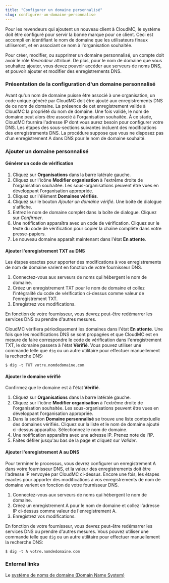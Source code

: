 ```yaml
---
title: "Configurer un domaine personnalisé"
slug: configurer-un-domaine-personnalise
---
```



Pour les revendeurs qui ajoutent un nouveau client à CloudMC, le système doit être configuré pour servir la bonne marque pour ce client. Ceci est accompli en identifiant le nom de domaine que les utilisateurs finaux utiliseront, et en associant ce nom à l'organisation souhaitée.

Pour créer, modifier, ou supprimer un domaine personnalisé, un compte doit avoir le rôle *Revendeur* attribué. De plus, pour le nom de domaine que vous souhaitez ajouter, vous devez pouvoir accéder aux serveurs de noms DNS, et pouvoir ajouter et modifier des enregistrements DNS.

### Présentation de la configuration d'un domaine personnalisé

Avant qu'un nom de domaine puisse être associé à une organisation, un code unique généré par CloudMC doit être ajouté aux enregistrements DNS de ce nom de domaine. La présence de cet enregistrement valide à CloudMC la propriété du nom de domaine. Une fois validé, le nom de domaine peut alors être associé à l'organisation souhaitée. À ce stade, CloudMC fournira l'adresse IP dont vous aurez besoin pour configurer votre DNS. Les étapes des sous-sections suivantes incluent des modifications des enregistrements DNS. La procédure suppose que vous ne disposez pas d'un enregistrement A dans DNS pour le nom de domaine souhaité.

### Ajouter un domaine personnalisé

#### Générer un code de vérification

1. Cliquez sur **Organisations** dans la barre latérale gauche.
1. Cliquez sur l'icône **Modifier organisation** à l'extrême droite de l'organisation souhaitée. Les sous-organisations peuvent être vues en développant l'organisation appropriée.
1. Cliquez sur l'élément **Domaines vérifiés**.
1. Cliquez sur le bouton *Ajouter un domaine vérifié*. Une boite de dialogue s'affiche.
1. Entrez le nom de domaine complet dans la boîte de dialogue. Cliquez sur *Confirmer*.
1. Une notification apparaîtra avec un code de vérification. Cliquez sur le texte du code de vérification pour copier la chaîne complète dans votre presse-papiers.
1. Le nouveau domaine apparaît maintenant dans l'état **En attente**.

#### Ajouter l'enregistrement TXT au DNS

Les étapes exactes pour apporter des modifications à vos enregistrements de nom de domaine varient en fonction de votre fournisseur DNS.

1. Connectez-vous aux serveurs de noms qui hébergent le nom de domaine.
1. Créez un enregistrement TXT pour le nom de domaine et collez l'intégralité du code de vérification ci-dessus comme valeur de l'enregistrement TXT.
1. Enregistrez vos modifications.

En fonction de votre fournisseur, vous devrez peut-être redémarrer les services DNS ou prendre d'autres mesures.

CloudMC vérifiera périodiquement les domaines dans l'état **En attente**. Une fois que les modifications DNS se sont propagées et que CloudMC est en mesure de faire correspondre le code de vérification dans l'enregistrement TXT, le domaine passera à l'état **Vérifié**. Vous pouvez utiliser une commande telle que `dig` ou un autre utilitaire pour effectuer manuellement la recherche DNS:

```
$ dig -t TXT votre.nomdedomaine.com
```

#### Ajouter le domaine vérifié

Confirmez que le domaine est à l'état **Vérifié**.

1. Cliquez sur **Organisations** dans la barre latérale gauche.
1. Cliquez sur l'icône **Modifier organisation** à l'extrême droite de l'organisation souhaitée. Les sous-organisations peuvent être vues en développant l'organisation appropriée.
1. Dans la section **Domaine personnalisé** se trouve une liste contextuelle des domaines vérifiés. Cliquez sur la liste et le nom de domaine ajouté ci-dessus apparaîtra. Sélectionnez le nom de domaine.
1. Une notification apparaîtra avec une adresse IP. Prenez note de l'IP.
1. Faites défiler jusqu'au bas de la page et cliquez sur *Valider*.

#### Ajouter l'enregistrement A au DNS

Pour terminer le processus, vous devrez configurer un enregistrement A dans votre fournisseur DNS, et la valeur des enregistrements doit être l'adresse IP renvoyée par CloudMC ci-dessus. Encore une fois, les étapes exactes pour apporter des modifications à vos enregistrements de nom de domaine varient en fonction de votre fournisseur DNS.

1. Connectez-vous aux serveurs de noms qui hébergent le nom de domaine.
1. Créez un enregistrement A pour le nom de domaine et collez l'adresse IP ci-dessus comme valeur de l'enregistrement A.
1. Enregistrez vos modifications.

En fonction de votre fournisseur, vous devrez peut-être redémarrer les services DNS ou prendre d'autres mesures. Vous pouvez utiliser une commande telle que `dig` ou un autre utilitaire pour effectuer manuellement la recherche DNS:

```
$ dig -t A votre.nomdedomaine.com
```

### External links

Le [système de noms de domaine (Domain Name System)](https://fr.wikipedia.org/wiki/Domain_Name_System)
